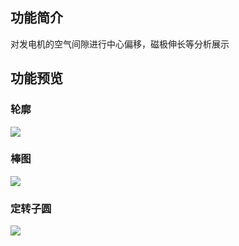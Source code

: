 ## 功能简介
对发电机的空气间隙进行中心偏移，磁极伸长等分析展示


## 功能预览

### 轮廓
![](public/app/plugins/panel/oge-kdm-airgap/img/screenshot-outline.png)


### 棒图
![](public/app/plugins/panel/oge-kdm-airgap/img/screenshot-bar.png)


### 定转子圆
![](public/app/plugins/panel/oge-kdm-airgap/img/screenshot-circle.png)
